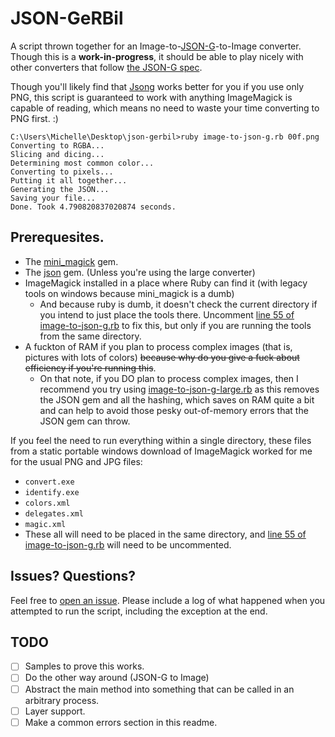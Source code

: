 # JSON-GeRBil
A script thrown together for an Image-to-[JSON-G](https://github.com/Roadcrosser/JSON-G)-to-Image converter. Though this is a **work-in-progress**, it should be able to play nicely with other converters that follow [the JSON-G spec](https://github.com/Roadcrosser/JSON-G/blob/master/spec.md).

Though you'll likely find that [Jsong](https://github.com/fwrs/Jsong) works better for you if you use only PNG, this script is guaranteed to work with anything ImageMagick is capable of reading, which means no need to waste your time converting to PNG first. :)

```
C:\Users\Michelle\Desktop\json-gerbil>ruby image-to-json-g.rb 00f.png
Converting to RGBA...
Slicing and dicing...
Determining most common color...
Converting to pixels...
Putting it all together...
Generating the JSON...
Saving your file...
Done. Took 4.790820837020874 seconds.
```

## Prerequesites.
- The [mini_magick](https://rubygems.org/gems/mini_magick) gem.
- The [json](https://rubygems.org/gems/json) gem. (Unless you're using the large converter)
- ImageMagick installed in a place where Ruby can find it (with legacy tools on windows because mini_magick is a dumb)
  - And because ruby is dumb, it doesn't check the current directory if you intend to just place the tools there. Uncomment [line 55 of image-to-json-g.rb](image-to-json-g.rb#L55) to fix this, but only if you are running the tools from the same directory.
- A fuckton of RAM if you plan to process complex images (that is, pictures with lots of colors) ~~because why do you give a fuck about efficiency if you're running this~~.
  - On that note, if you DO plan to process complex images, then I recommend you try using [image-to-json-g-large.rb](image-to-json-g-large.rb) as this removes the JSON gem and all the hashing, which saves on RAM quite a bit and can help to avoid those pesky out-of-memory errors that the JSON gem can throw.

If you feel the need to run everything within a single directory, these files from a static portable windows download of ImageMagick worked for me for the usual PNG and JPG files:
- `convert.exe`
- `identify.exe`
- `colors.xml`
- `delegates.xml`
- `magic.xml`
- These all will need to be placed in the same directory, and [line 55 of image-to-json-g.rb](image-to-json-g.rb#L55) will need to be uncommented.

## Issues? Questions?
Feel free to [open an issue](https://github.com/LikeLakers2/JSON-GeRBil/issues/new). Please include a log of what happened when you attempted to run the script, including the exception at the end.

## TODO
- [ ] Samples to prove this works.
- [ ] Do the other way around (JSON-G to Image)
- [ ] Abstract the main method into something that can be called in an arbitrary process.
- [ ] Layer support.
- [ ] Make a common errors section in this readme.